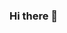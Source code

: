 ### Hi there 👋

<!--
**engin-nvr/engin-nvr** is a ✨ _special_ ✨ repository because its `README.md` (this file) appears on your GitHub profile.


[![linkedin](https://img.shields.io/badge/Linkedin-000000?style=for-the-badge&logo=Linkedin&logoColor=white)](https://www.linkedin.com/in/engin-unver-41131a2aa/)


Here are some ideas to get you started:

- 🔭 I’m currently working on ...
- 🌱 I’m currently learning ...
- 👯 I’m looking to collaborate on ...
- 🤔 I’m looking for help with ...
- 💬 Ask me about ...
- 📫 How to reach me: ...
- 😄 Pronouns: ...
- ⚡ Fun fact: ...
-->

